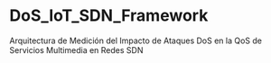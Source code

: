 # DoS_IoT_SDN_Framework
Arquitectura de Medición del Impacto de Ataques DoS en la QoS de Servicios Multimedia en Redes SDN
 
